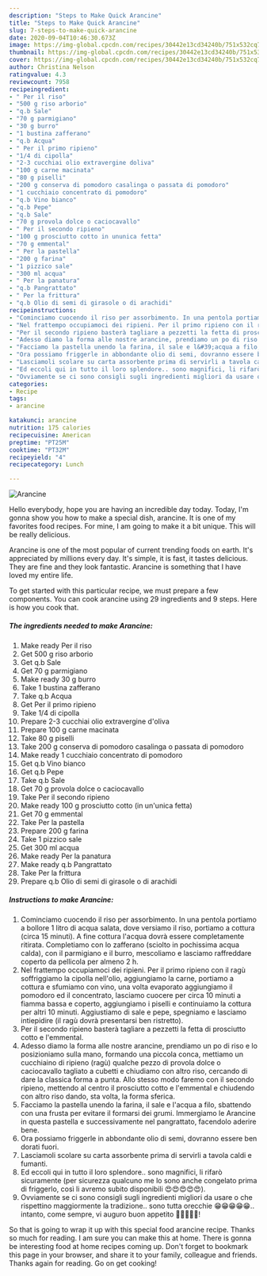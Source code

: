 ```yaml
---
description: "Steps to Make Quick Arancine"
title: "Steps to Make Quick Arancine"
slug: 7-steps-to-make-quick-arancine
date: 2020-09-04T10:46:30.673Z
image: https://img-global.cpcdn.com/recipes/30442e13cd34240b/751x532cq70/arancine-recipe-main-photo.jpg
thumbnail: https://img-global.cpcdn.com/recipes/30442e13cd34240b/751x532cq70/arancine-recipe-main-photo.jpg
cover: https://img-global.cpcdn.com/recipes/30442e13cd34240b/751x532cq70/arancine-recipe-main-photo.jpg
author: Christina Nelson
ratingvalue: 4.3
reviewcount: 7958
recipeingredient:
- " Per il riso"
- "500 g riso arborio"
- "q.b Sale"
- "70 g parmigiano"
- "30 g burro"
- "1 bustina zafferano"
- "q.b Acqua"
- " Per il primo ripieno"
- "1/4 di cipolla"
- "2-3 cucchiai olio extravergine doliva"
- "100 g carne macinata"
- "80 g piselli"
- "200 g conserva di pomodoro casalinga o passata di pomodoro"
- "1 cucchiaio concentrato di pomodoro"
- "q.b Vino bianco"
- "q.b Pepe"
- "q.b Sale"
- "70 g provola dolce o caciocavallo"
- " Per il secondo ripieno"
- "100 g prosciutto cotto in ununica fetta"
- "70 g emmental"
- " Per la pastella"
- "200 g farina"
- "1 pizzico sale"
- "300 ml acqua"
- " Per la panatura"
- "q.b Pangrattato"
- " Per la frittura"
- "q.b Olio di semi di girasole o di arachidi"
recipeinstructions:
- "Cominciamo cuocendo il riso per assorbimento. In una pentola portiamo a bollore 1 litro di acqua salata, dove versiamo il riso, portiamo a cottura (circa 15 minuti). A fine cottura l&#39;acqua dovrà essere completamente ritirata. Completiamo con lo zafferano (sciolto in pochissima acqua calda), con il parmigiano e il burro, mescoliamo e lasciamo raffreddare coperto da pellicola per almeno 2 h."
- "Nel frattempo occupiamoci dei ripieni. Per il primo ripieno con il ragù soffriggiamo la cipolla nell&#39;olio, aggiungiamo la carne, portiamo a cottura e sfumiamo con vino, una volta evaporato aggiungiamo il pomodoro ed il concentrato, lasciamo cuocere per circa 10 minuti a fiamma bassa e coperto, aggiungiamo i piselli e continuiamo la cottura per altri 10 minuti. Aggiustiamo di sale e pepe, spegniamo e lasciamo intiepidire (il ragù dovrà presentarsi ben ristretto)."
- "Per il secondo ripieno basterà tagliare a pezzetti la fetta di prosciutto cotto e l&#39;emmental."
- "Adesso diamo la forma alle nostre arancine, prendiamo un po di riso e lo posizioniamo sulla mano, formando una piccola conca, mettiamo un cucchiaino di ripieno (ragù) qualche pezzo di provola dolce o caciocavallo tagliato a cubetti e chiudiamo con altro riso, cercando di dare la classica forma a punta. Allo stesso modo faremo con il secondo ripieno, mettendo al centro il prosciutto cotto e l&#39;emmental e chiudendo con altro riso dando, sta volta, la forma sferica."
- "Facciamo la pastella unendo la farina, il sale e l&#39;acqua a filo, sbattendo con una frusta per evitare il formarsi dei grumi. Immergiamo le Arancine in questa pastella e successivamente nel pangrattato, facendolo aderire bene."
- "Ora possiamo friggerle in abbondante olio di semi, dovranno essere ben dorati fuori."
- "Lasciamoli scolare su carta assorbente prima di servirli a tavola caldi e fumanti."
- "Ed eccoli qui in tutto il loro splendore.. sono magnifici, li rifarò sicuramente (per sicurezza qualcuno me lo sono anche congelato prima di friggerlo, così li avremo subito disponibili 😍😍😍😍😍)."
- "Ovviamente se ci sono consigli sugli ingredienti migliori da usare o che rispettino maggiormente la tradizione.. sono tutta orecchie 😁😁😁😁😁.. intanto, come sempre, vi auguro buon appetito 🌻🌻🌻🌻🌻!"
categories:
- Recipe
tags:
- arancine

katakunci: arancine 
nutrition: 175 calories
recipecuisine: American
preptime: "PT25M"
cooktime: "PT32M"
recipeyield: "4"
recipecategory: Lunch

---
```



![Arancine](https://img-global.cpcdn.com/recipes/30442e13cd34240b/751x532cq70/arancine-recipe-main-photo.jpg)

Hello everybody, hope you are having an incredible day today. Today, I'm gonna show you how to make a special dish, arancine. It is one of my favorites food recipes. For mine, I am going to make it a bit unique. This will be really delicious.

Arancine is one of the most popular of current trending foods on earth. It's appreciated by millions every day. It's simple, it is fast, it tastes delicious. They are fine and they look fantastic. Arancine is something that I have loved my entire life.




To get started with this particular recipe, we must prepare a few components. You can cook arancine using 29 ingredients and 9 steps. Here is how you cook that.

<!--inarticleads1-->

##### The ingredients needed to make Arancine:

1. Make ready  Per il riso
1. Get 500 g riso arborio
1. Get q.b Sale
1. Get 70 g parmigiano
1. Make ready 30 g burro
1. Take 1 bustina zafferano
1. Take q.b Acqua
1. Get  Per il primo ripieno
1. Take 1/4 di cipolla
1. Prepare 2-3 cucchiai olio extravergine d&#39;oliva
1. Prepare 100 g carne macinata
1. Take 80 g piselli
1. Take 200 g conserva di pomodoro casalinga o passata di pomodoro
1. Make ready 1 cucchiaio concentrato di pomodoro
1. Get q.b Vino bianco
1. Get q.b Pepe
1. Take q.b Sale
1. Get 70 g provola dolce o caciocavallo
1. Take  Per il secondo ripieno
1. Make ready 100 g prosciutto cotto (in un&#39;unica fetta)
1. Get 70 g emmental
1. Take  Per la pastella
1. Prepare 200 g farina
1. Take 1 pizzico sale
1. Get 300 ml acqua
1. Make ready  Per la panatura
1. Make ready q.b Pangrattato
1. Take  Per la frittura
1. Prepare q.b Olio di semi di girasole o di arachidi




<!--inarticleads2-->

##### Instructions to make Arancine:

1. Cominciamo cuocendo il riso per assorbimento. In una pentola portiamo a bollore 1 litro di acqua salata, dove versiamo il riso, portiamo a cottura (circa 15 minuti). A fine cottura l&#39;acqua dovrà essere completamente ritirata. Completiamo con lo zafferano (sciolto in pochissima acqua calda), con il parmigiano e il burro, mescoliamo e lasciamo raffreddare coperto da pellicola per almeno 2 h.
1. Nel frattempo occupiamoci dei ripieni. Per il primo ripieno con il ragù soffriggiamo la cipolla nell&#39;olio, aggiungiamo la carne, portiamo a cottura e sfumiamo con vino, una volta evaporato aggiungiamo il pomodoro ed il concentrato, lasciamo cuocere per circa 10 minuti a fiamma bassa e coperto, aggiungiamo i piselli e continuiamo la cottura per altri 10 minuti. Aggiustiamo di sale e pepe, spegniamo e lasciamo intiepidire (il ragù dovrà presentarsi ben ristretto).
1. Per il secondo ripieno basterà tagliare a pezzetti la fetta di prosciutto cotto e l&#39;emmental.
1. Adesso diamo la forma alle nostre arancine, prendiamo un po di riso e lo posizioniamo sulla mano, formando una piccola conca, mettiamo un cucchiaino di ripieno (ragù) qualche pezzo di provola dolce o caciocavallo tagliato a cubetti e chiudiamo con altro riso, cercando di dare la classica forma a punta. Allo stesso modo faremo con il secondo ripieno, mettendo al centro il prosciutto cotto e l&#39;emmental e chiudendo con altro riso dando, sta volta, la forma sferica.
1. Facciamo la pastella unendo la farina, il sale e l&#39;acqua a filo, sbattendo con una frusta per evitare il formarsi dei grumi. Immergiamo le Arancine in questa pastella e successivamente nel pangrattato, facendolo aderire bene.
1. Ora possiamo friggerle in abbondante olio di semi, dovranno essere ben dorati fuori.
1. Lasciamoli scolare su carta assorbente prima di servirli a tavola caldi e fumanti.
1. Ed eccoli qui in tutto il loro splendore.. sono magnifici, li rifarò sicuramente (per sicurezza qualcuno me lo sono anche congelato prima di friggerlo, così li avremo subito disponibili 😍😍😍😍😍).
1. Ovviamente se ci sono consigli sugli ingredienti migliori da usare o che rispettino maggiormente la tradizione.. sono tutta orecchie 😁😁😁😁😁.. intanto, come sempre, vi auguro buon appetito 🌻🌻🌻🌻🌻!




So that is going to wrap it up with this special food arancine recipe. Thanks so much for reading. I am sure you can make this at home. There is gonna be interesting food at home recipes coming up. Don't forget to bookmark this page in your browser, and share it to your family, colleague and friends. Thanks again for reading. Go on get cooking!
